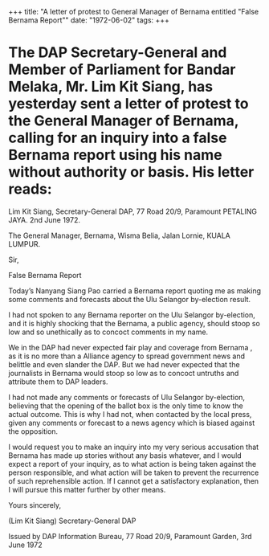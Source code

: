 +++ 
title: "A letter of protest to General Manager of Bernama entitled "False Bernama Report""
date: "1972-06-02"
tags:
+++

# The DAP Secretary-General and Member of Parliament for Bandar Melaka, Mr. Lim Kit Siang, has yesterday sent a letter of protest to the General Manager of Bernama, calling for an inquiry into a false Bernama report using his name without authority or basis. His letter reads:

Lim Kit Siang,
Secretary-General DAP,
77 Road 20/9,
Paramount
PETALING JAYA.
2nd June 1972.</u>

The General Manager, 
Bernama,
Wisma Belia,
Jalan Lornie,
KUALA LUMPUR.

Sir,

False Bernama Report

Today’s Nanyang Siang Pao carried a Bernama report quoting me as making some comments and forecasts about the Ulu Selangor by-election result.

I had not spoken to any Bernama reporter on the Ulu Selangor by-election, and it is highly shocking that the Bernama, a public agency, should stoop so low and so unethically as to concoct comments in my name.

We in the DAP had never expected fair play and coverage from Bernama , as it is no more than a Alliance agency to spread government news and belittle and even slander the DAP. But we had never expected that the journalists in Bernama would stoop so low as to concoct untruths and attribute them to DAP leaders.	

I had not made any comments or forecasts of Ulu Selangor by-election, believing that the opening of the ballot box is the only time to know the actual outcome. This is why I had not, when contacted by the local press, given any comments or forecast to a news agency which is biased against the opposition.

I would request you to make an inquiry into my very serious accusation that Bernama has made up stories without any basis whatever, and I would expect a report of your inquiry, as to what action is being taken against the person responsible, and what action will be taken to prevent the recurrence of such reprehensible action.
If I cannot get a satisfactory explanation, then I will pursue this matter further by other means.

Yours sincerely,

(Lim Kit Siang)
Secretary-General DAP

Issued by DAP Information Bureau,
77 Road 20/9,
Paramount Garden,
3rd June 1972 
 
